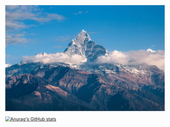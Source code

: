 <div align=center>
  <div>
    <img src="./417173.jpeg" />
  </div>
<!--   <img src="https://octodex.github.com/images/original.png" width="150px" height="150px" center /> -->
</div>

[![Anurag's GitHub stats](https://github-readme-stats.vercel.app/api?username=kimverchan)](https://github.com/anuraghazra/github-readme-stats)

<!-- ## Hi there 👋 -->

<!--
**kimverchan/kimverchan** is a ✨ _special_ ✨ repository because its `README.md` (this file) appears on your GitHub profile.

Here are some ideas to get you started:

- 🔭 I’m currently working on ...
- 🌱 I’m currently learning ...
- 👯 I’m looking to collaborate on ...
- 🤔 I’m looking for help with ...
- 💬 Ask me about ...
- 📫 How to reach me: ...
- 😄 Pronouns: ...
- ⚡ Fun fact: ...
-->
